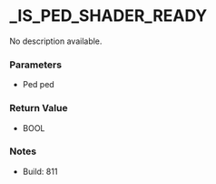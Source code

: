 # _IS_PED_SHADER_READY

No description available.

### Parameters
* Ped ped

### Return Value
* BOOL

### Notes
* Build: 811

